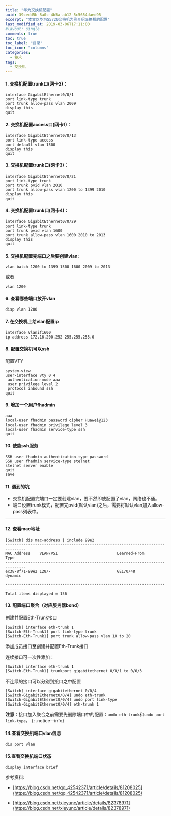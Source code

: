 ```yaml
---
title: "华为交换机配置"
uuid: 39cedd5b-8a0c-4b5a-ab12-5c5654daed95
excerpt: "本文以华为S5720交换机为例介绍交换机的配置"
last_modified_at: 2019-03-06T17:11:00
#layout: single
comments: true
toc: true
toc_label: "目录"
toc_icon: "columns"
categories:
  - 技术
tags:
  - 交换机
---
```


#### 1. 交换机配置trunk口(网卡2)：

```shell
interface GigabitEthernet0/0/1
port link-type trunk
port trunk allow-pass vlan 2009
display this
quit
```


#### 2. 交换机配置access口(网卡1)：

```shell
interface GigabitEthernet0/0/13
port link-type access
port default vlan 1500
display this
quit
```


#### 3. 交换机配置trunk口(网卡3)：

```shell
interface GigabitEthernet0/0/21
port link-type trunk
port trunk pvid vlan 2010
port trunk allow-pass vlan 1200 to 1399 2010
display this
quit
```


#### 4. 交换机配置trunk口(网卡4)：

```shell
interface GigabitEthernet0/0/29
port link-type trunk
port trunk pvid vlan 1600
port trunk allow-pass vlan 1600 2010 to 2013
display this
quit
```

#### 5. 交换机配置完端口之后要创建vlan:

```shell
vlan batch 1200 to 1399 1500 1600 2009 to 2013
```
或者

```shell
vlan 1200
```

#### 6. 查看哪些端口放开vlan

```shell
disp vlan 1200
```

#### 7. 在交换机上给vlan配置ip

```shell
interface Vlanif1600
ip address 172.16.200.252 255.255.255.0
```

#### 8. 配置交换机可以ssh
配置VTY

```shell
system-view
user-interface vty 0 4                    
 authentication-mode aaa                  
 user privilege level 2                   
 protocol inbound ssh
quit
```


#### 9. 增加一个用户fhadmin

```shell
aaa
local-user fhadmin password cipher Huawei@123
local-user fhadmin privilege level 3
local-user fhadmin service-type ssh
quit
```


#### 10. 使能ssh服务

```
SSH user fhadmin authentication-type password
SSH user fhadmin service-type stelnet
stelnet server enable
quit
save
```

#### 11. 遇到的坑

- 交换机配置完端口一定要创建vlan，要不然即使配置了vlan，网络也不通。
- 端口设置trunk模式，配置完pvid(默认vlan)之后，需要将默认vlan加入allow-pass列表中。

---

#### 12. 查看mac地址
```shell
[Switch] dis mac-address | include 99e2
-------------------------------------------------------------------------------
MAC Address    VLAN/VSI                          Learned-From        Type      
-------------------------------------------------------------------------------
ec38-8f71-99e2 128/-                             GE1/0/48            dynamic   

-------------------------------------------------------------------------------
Total items displayed = 156
```

#### 13. 配置端口聚合（对应服务器bond）
创建并配置Eth-Trunk接口
```shell
[Switch] interface eth-trunk 1
[Switch-Eth-Trunk1] port link-type trunk
[Switch-Eth-Trunk1] port trunk allow-pass vlan 10 to 20
```

添加成员接口至创建并配置Eth-Trunk接口

连续接口可一次性添加：

```shell
[Switch] interface eth-trunk 1
[Switch-Eth-Trunk1] trunkport gigabitethernet 0/0/1 to 0/0/3
```

不连续的接口可以分别到接口之中配置

```shell
[Switch] interface gigabitethernet 0/0/4
[Switch-GigabitEthernet0/0/4] undo eth-trunk
[Switch-GigabitEthernet0/0/4] undo port link-type
[Switch-GigabitEthernet0/0/4] eth-trunk 1
```

**注意**：接口加入聚合之前需要先删除端口中的配置：`undo eth-trunk`和`undo port link-type`。
{: .notice--info}



#### 14.查看交换机端口vlan信息

```shell
dis port vlan
```



#### 15.查看交换机端口状态

```shell
display interface brief
```



参考资料:

- [https://blog.csdn.net/qq_42542371/article/details/81208025](https://blog.csdn.net/qq_42542371/article/details/81208025)

- [https://blog.csdn.net/xieyunc/article/details/82378971](https://blog.csdn.net/xieyunc/article/details/82378971)
